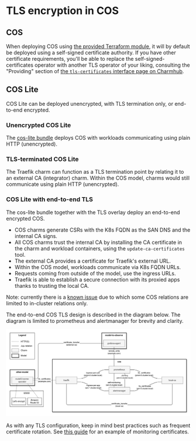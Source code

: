 # TLS encryption in COS

## COS

When deploying COS using [the provided Terraform module](https://github.com/canonical/observability/tree/main/terraform/modules/cos), it will by default be deployed using a self-signed certificate authority. If you have other certificate requirements, you'll be able to replace the self-signed-certificates operator with another TLS operator of your liking, consulting the "Providing" section of [the `tls-certificates` interface page on Charmhub](https://charmhub.io/integrations/tls-certificates).

## COS Lite

COS Lite can be deployed unencrypted, with TLS termination only, or end-to-end encrypted.

### Unencrypted COS Lite

The [cos-lite bundle](https://charmhub.io/cos-lite) deploys COS with workloads communicating using plain HTTP (unencrypted).

### TLS-terminated COS Lite

The Traefik charm can function as a TLS termination point by relating it to an external CA (integrator) charm. Within the COS model, charms would still communicate using plain HTTP (unencrypted).

### COS Lite with end-to-end TLS

The cos-lite bundle together with the TLS overlay deploy an end-to-end encrypted COS.
- COS charms generate CSRs with the K8s FQDN as the SAN DNS and the internal CA signs.
- All COS charms trust the internal CA by installing the CA certificate in the charm and workload containers, using the `update-ca-certificates` tool.
- The external CA provides a certificate for Traefik's external URL.
- Within the COS model, workloads communicate via K8s FQDN URLs.
- Requests coming from outside of the model, use the ingress URLs.
- Traefik is able to establish a secure connection with its proxied apps thanks to trusting the local CA.

Note: currently there is a [known issue](https://github.com/canonical/operator/issues/970) due to which some COS relations are limited to in-cluster relations only.

The end-to-end COS TLS design is described in the diagram below. The diagram is limited to prometheus and alertmanager for brevity and clarity.

![TLS](assets/tls-diagram.png)

As with any TLS configuration, keep in mind best practices such as frequent certificate rotation.  See [this guide](https://charmhub.io/blackbox-exporter-k8s/docs/monitor-ssl-certificates) for an example of monitoring certificates.